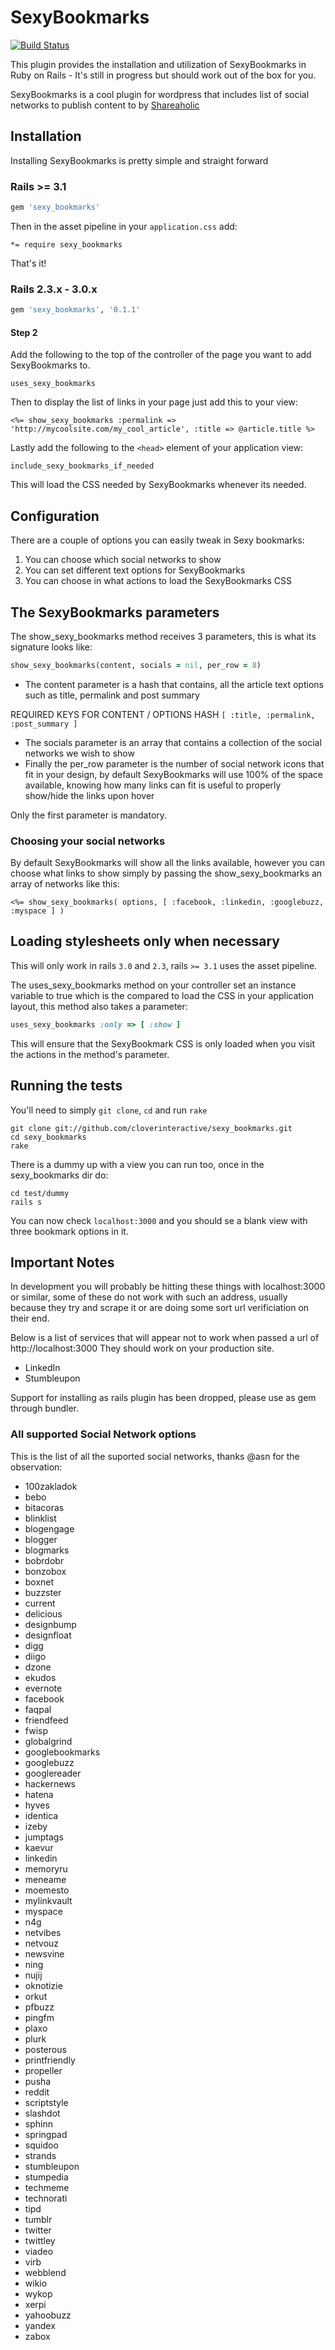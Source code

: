 # SexyBookmarks
[![Build Status](https://secure.travis-ci.org/cloverinteractive/sexy_bookmarks.png?branch=master)](http://travis-ci.org/cloverinteractive/sexy_bookmarks)

This plugin provides the installation and utilization of SexyBookmarks in Ruby on Rails - It's still in progress but should work out of the box for you.

SexyBookmarks is a cool plugin for wordpress that includes list of social networks to publish content to by [Shareaholic](http://sexybookmarks.shareaholic.com/)

## Installation
Installing SexyBookmarks is pretty simple and straight forward

### Rails >= 3.1
```ruby
gem 'sexy_bookmarks'
```

Then in the asset pipeline in your `application.css` add:

```
*= require sexy_bookmarks
```

That's it!

### Rails 2.3.x - 3.0.x
```ruby
gem 'sexy_bookmarks', '0.1.1'
```

#### Step 2
Add the following to the top of the controller of the page you want to add SexyBookmarks to.

`uses_sexy_bookmarks`

Then to display the list of links in your page just add this to your view:

```erb
<%= show_sexy_bookmarks :permalink => 'http://mycoolsite.com/my_cool_article', :title => @article.title %>
```

Lastly add the following to the `<head>` element of your application view:

`include_sexy_bookmarks_if_needed`

This will load the CSS needed by SexyBookmarks whenever its needed.

## Configuration
There are a couple of options you can easily tweak in Sexy bookmarks:

1. You can choose which social networks to show
2. You can set different text options for SexyBookmarks
3. You can choose in what actions to load the SexyBookmarks CSS

## The SexyBookmarks parameters
The show_sexy_bookmarks method receives 3 parameters, this is what its signature looks like:

```ruby
show_sexy_bookmarks(content, socials = nil, per_row = 8)
```

* The content parameter is a hash that contains, all the article text options such as title, permalink and post summary

REQUIRED KEYS FOR CONTENT / OPTIONS HASH
`[ :title, :permalink, :post_summary ]`

* The socials parameter is an array that contains a collection of the social networks we wish to show
* Finally the per_row parameter is the number of social network icons that fit in your design, by default SexyBookmarks will use 100% of the space available, knowing how many links can fit is useful to properly show/hide the links upon hover

Only the first parameter is mandatory.

### Choosing your social networks
By default SexyBookmarks will show all the links available, however you can choose what links to show simply by passing the show_sexy_bookmarks an array of networks like this:

```erb
<%= show_sexy_bookmarks( options, [ :facebook, :linkedin, :googlebuzz, :myspace ] )
```

## Loading stylesheets only when necessary
This will only work in rails `3.0` and `2.3`, rails `>= 3.1` uses the asset pipeline.

The uses_sexy_bookmarks method on your controller set an instance variable to true which is the compared to load the CSS in your application layout, this method also takes a parameter:

```ruby
uses_sexy_bookmarks :only => [ :show ]
```

This will ensure that the SexyBookmark CSS is only loaded when you visit the actions in the method's parameter.

## Running the tests

You'll need to simply `git clone`, `cd` and run `rake`

```
git clone git://github.com/cloverinteractive/sexy_bookmarks.git
cd sexy_bookmarks
rake
```

There is a dummy up with a view you can run too, once in the sexy_bookmarks dir do:

```
cd test/dummy
rails s
```

You can now check `localhost:3000` and you should se a blank view with three bookmark options in it.

## Important Notes

In development you will probably be hitting these things with localhost:3000 or similar, some of these do not work with such an address, usually because they try and scrape it or are doing some sort url verificiation on their end.

Below is a list of services that will appear not to work when passed a url of http://localhost:3000  They should work on your production site.

* LinkedIn
* Stumbleupon

Support for installing as rails plugin has been dropped, please use as gem through bundler.

### All supported Social Network options

This is the list of all the suported social networks, thanks @asn for the observation:

* 100zakladok
* bebo
* bitacoras
* blinklist
* blogengage
* blogger
* blogmarks
* bobrdobr
* bonzobox
* boxnet
* buzzster
* current
* delicious
* designbump
* designfloat
* digg
* diigo
* dzone
* ekudos
* evernote
* facebook
* faqpal
* friendfeed
* fwisp
* globalgrind
* googlebookmarks
* googlebuzz
* googlereader
* hackernews
* hatena
* hyves
* identica
* izeby
* jumptags
* kaevur
* linkedin
* memoryru
* meneame
* moemesto
* mylinkvault
* myspace
* n4g
* netvibes
* netvouz
* newsvine
* ning
* nujij
* oknotizie
* orkut
* pfbuzz
* pingfm
* plaxo
* plurk
* posterous
* printfriendly
* propeller
* pusha
* reddit
* scriptstyle
* slashdot
* sphinn
* springpad
* squidoo
* strands
* stumbleupon
* stumpedia
* techmeme
* technorati
* tipd
* tumblr
* twitter
* twittley
* viadeo
* virb
* webblend
* wikio
* wykop
* xerpi
* yahoobuzz
* yandex
* zabox
